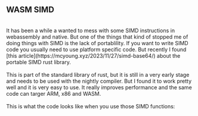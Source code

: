 ## WASM SIMD
<br/>
It has been a while a wanted to mess with some SIMD instructions in webassembly and
native. But one of the things that kind of stopped me of doing things with SIMD is
the lack of portablility. If you want to write SIMD code you usually need to use
platform specific code. But recently I found [this article](https://mcyoung.xyz/2023/11/27/simd-base64/)
about the portable SIMD rust library.
<br />
<br />
This is part of the standard library of rust, but it is still in a very early stage
and needs to be used with the nightly compiler. But I found it to work pretty well
and it is very easy to use. It really improves performance and the same code can
targer ARM, x86 and WASM.
<br />
<br />
This is what the code looks like when you use those SIMD functions:
